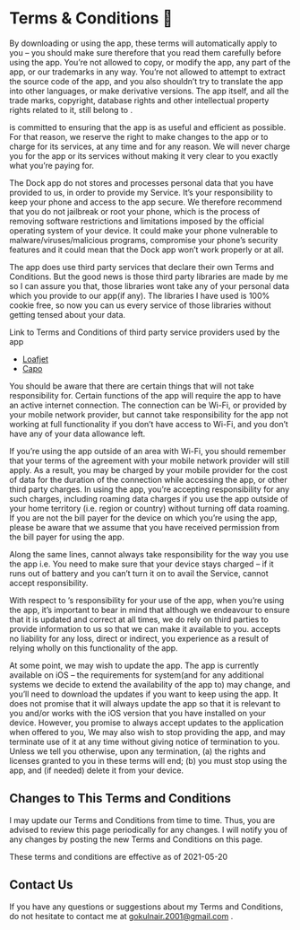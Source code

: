 # Terms & Conditions 📑

By downloading or using the app, these terms will automatically apply to you – you should make sure therefore that you read them carefully before using the app. 
You’re not allowed to copy, or modify the app, any part of the app, or our trademarks in any way. 
You’re not allowed to attempt to extract the source code of the app, and you also shouldn’t try to translate the app into other languages, or make derivative versions. 
The app itself, and all the trade marks, copyright, database rights and other intellectual property rights related to it, still belong to .

is committed to ensuring that the app is as useful and efficient as possible. For that reason, we reserve the right to make changes to the app or to charge for its services, 
at any time and for any reason. We will never charge you for the app or its services without making it very clear to you exactly what you’re paying for.

The Dock app do not stores and processes personal data that you have provided to us, in order to provide my Service. 
It’s your responsibility to keep your phone and access to the app secure. We therefore recommend that you do not jailbreak or root your phone,
which is the process of removing software restrictions and limitations imposed by the official operating system of your device. 
It could make your phone vulnerable to malware/viruses/malicious programs, compromise your phone’s security features and it could mean that the Dock app won’t work properly or at all.

The app does use third party services that declare their own Terms and Conditions. But the good news is those third party libraries are made by me so I can assure you that, those
libraries wont take any of your personal data which you provide to our app(if any). The libraries I have used is 100% cookie free, so now you can us every service of those libraries 
without getting tensed about your data. 

Link to Terms and Conditions of third party service providers used by the app

*   [Loafjet](https://github.com/Loafjet/Loafjet)
*   [Capo](https://github.com/CapoFrame/Capo)

You should be aware that there are certain things that will not take responsibility for. Certain functions of the app will require the app to have an active internet connection. The connection can be Wi-Fi, or provided by your mobile network provider, but cannot take responsibility for the app not working at full functionality if you don’t have access to Wi-Fi, and you don’t have any of your data allowance left.

If you’re using the app outside of an area with Wi-Fi, you should remember that your terms of the agreement with your mobile network provider will still apply. As a result, you may be charged by your mobile provider for the cost of data for the duration of the connection while accessing the app, or other third party charges. In using the app, you’re accepting responsibility for any such charges, including roaming data charges if you use the app outside of your home territory (i.e. region or country) without turning off data roaming. If you are not the bill payer for the device on which you’re using the app, please be aware that we assume that you have received permission from the bill payer for using the app.

Along the same lines, cannot always take responsibility for the way you use the app i.e. You need to make sure that your device stays charged – if it runs out of battery and you can’t turn it on to avail the Service, cannot accept responsibility.

With respect to ’s responsibility for your use of the app, when you’re using the app, it’s important to bear in mind that although we endeavour to ensure that it is updated and correct at all times, we do rely on third parties to provide information to us so that we can make it available to you. accepts no liability for any loss, direct or indirect, you experience as a result of relying wholly on this functionality of the app.

At some point, we may wish to update the app. The app is currently available on iOS – the requirements for system(and for any additional systems we decide to extend the availability of the app to) may change, and you’ll need to download the updates if you want to keep using the app. It does not promise that it will always update the app so that it is relevant to you and/or works with the iOS version that you have installed on your device. However, you promise to always accept updates to the application when offered to you, We may also wish to stop providing the app, and may terminate use of it at any time without giving notice of termination to you. Unless we tell you otherwise, upon any termination, (a) the rights and licenses granted to you in these terms will end; (b) you must stop using the app, and (if needed) delete it from your device.

## Changes to This Terms and Conditions

I may update our Terms and Conditions from time to time. Thus, you are advised to review this page periodically for any changes. I will notify you of any changes by posting the new Terms and Conditions on this page.

These terms and conditions are effective as of 2021-05-20

## Contact Us

If you have any questions or suggestions about my Terms and Conditions, do not hesitate to contact me at gokulnair.2001@gmail.com .

